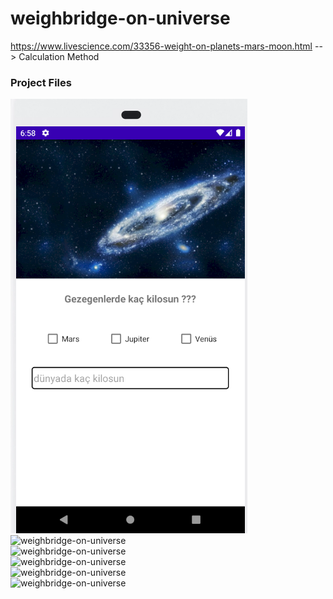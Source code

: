# weighbridge-on-universe


https://www.livescience.com/33356-weight-on-planets-mars-moon.html --> Calculation Method

<h3>Project Files </h3>

<img src="./res/image-1.png"/>

<img alt="weighbridge-on-universe" src="https://raw.githubusercontent.com/Mustafa-Karacabey/weighbridge-on-universe /res/image-1.PNG" width="100">
<br>
<img alt="weighbridge-on-universe" src="https://raw.githubusercontent.com/Mustafa-Karacabey/weighbridge-on-universe /res/image-2.PNG" width="100">
<br>
<img alt="weighbridge-on-universe" src="https://raw.githubusercontent.com/Mustafa-Karacabey/weighbridge-on-universe /res/image-3.PNG" width="100">
<br>
<img alt="weighbridge-on-universe" src="https://raw.githubusercontent.com/Mustafa-Karacabey/weighbridge-on-universe /res/image-4.PNG" width="100">
<br>
<img alt="weighbridge-on-universe" src="https://raw.githubusercontent.com/Mustafa-Karacabey/weighbridge-on-universe /res/image-5.PNG" width="100">

